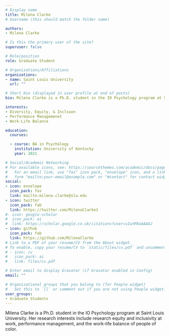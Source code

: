 ```yaml
---
# Display name
title: Milena Clarke
# Username (this should match the folder name)

authors:
- Milena Clarke

# Is this the primary user of the site?
superuser: false

# Role/position
role: Graduate Student

# Organizations/Affiliations
organizations:
- name: Saint Louis University
  url: ""

# Short bio (displayed in user profile at end of posts)
bio: Milena Clarke is a Ph.D. student in the IO Psychology program at Saint Louis University. Her research interests include  equity and inclusivity at work, performance management, and the work-life balance of people of color.

interests:
- Diversity, Equity, & Inclsuon
- Performance Managemenet
- Work-Life Balance

education:
  courses:

  - course: BA in Psychology
    institution: University of Kentucky
    year: 2021

# Social/Academic Networking
# For available icons, see: https://sourcethemes.com/academic/docs/page-builder/#icons
#   For an email link, use "fas" icon pack, "envelope" icon, and a link in the
#   form "mailto:your-email@example.com" or "#contact" for contact widget.
social:
- icon: envelope
  icon_pack: fas
  link: mailto:milena.clarke@slu.edu
- icon: twitter
  icon_pack: fab
  link: https://twitter.com/MilenaClarke1
#- icon: google-scholar
#  icon_pack: ai
#  link: https://scholar.google.co.uk/citations?user=sIwtMXoAAAAJ
- icon: github
  icon_pack: fab
  link: https://github.com/MilenaClarke
# Link to a PDF of your resume/CV from the About widget.
# To enable, copy your resume/CV to `static/files/cv.pdf` and uncomment the lines below.
# - icon: cv
#   icon_pack: ai
#   link: files/cv.pdf

# Enter email to display Gravatar (if Gravatar enabled in Config)
email: ""

# Organizational groups that you belong to (for People widget)
#   Set this to `[]` or comment out if you are not using People widget.
user_groups:
- Graduate Students
---
```


Milena Clarke is a Ph.D. student in the IO Psychology program at Saint Louis University. Her research interests include research equity and inclusivity at work, performance management, and the work-life balance of people of color.
